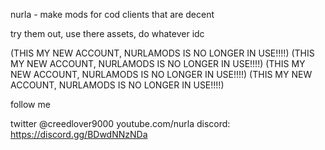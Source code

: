 nurla - make mods for cod clients that are decent 

try them out, use there assets, do whatever idc

(THIS MY NEW ACCOUNT, NURLAMODS IS NO LONGER IN USE!!!!)
(THIS MY NEW ACCOUNT, NURLAMODS IS NO LONGER IN USE!!!!)
(THIS MY NEW ACCOUNT, NURLAMODS IS NO LONGER IN USE!!!!)
(THIS MY NEW ACCOUNT, NURLAMODS IS NO LONGER IN USE!!!!)



follow me 

twitter @creedlover9000
youtube.com/nurla
discord: https://discord.gg/BDwdNNzNDa

<!---
nurla9000/nurla9000 is a ✨ special ✨ repository because its `README.md` (this file) appears on your GitHub profile.
You can click the Preview link to take a look at your changes.
--->

